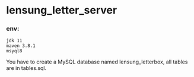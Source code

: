 # lensung_letter_server

### env: 
	jdk 11
	maven 3.8.1
	msyql8
	
 You have to create a MySQL database named lensung_letterbox, all tables are in tables.sql.
